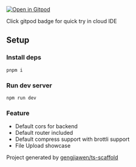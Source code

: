 [![Open in Gitpod](https://img.shields.io/badge/Gitpod-ready--to--code-blue?logo=gitpod)](https://gitpod.io/?workspaceClass=g1-large&editor=code#https://github.com/gengjiawen/koa-scaffold)

Click gitpod badge for quick try in cloud IDE

## Setup

### Install deps

```
pnpm i
```

### Run dev server

```
npm run dev
```

### Feature

- Default cors for backend
- Default router included
- Default compress support with brottli support
- File Upload showcase

Project generated by [gengjiawen/ts-scaffold](https://github.com/gengjiawen/ts-scaffold)
